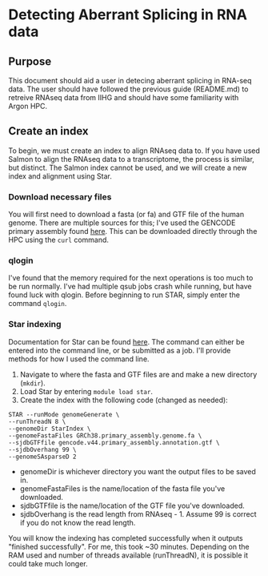 # Detecting Aberrant Splicing in RNA data

## Purpose
This document should aid a user in detecing aberrant splicing in RNA-seq data. The user should have followed the previous guide (README.md) to retreive RNAseq data from IIHG and should have some familiarity with Argon HPC.

## Create an index
To begin, we must create an index to align RNAseq data to. If you have used Salmon to align the RNAseq data to a transcriptome, the process is similar, but distinct. The Salmon index cannot be used, and we will create a new index and alignment using Star.
### Download necessary files
You will first need to download a fasta (or fa) and GTF file of the human genome. There are multiple sources for this; I've used the GENCODE primary assembly found [here](https://www.gencodegenes.org/human/).
This can be downloaded directly through the HPC using the `curl` command.
### qlogin
I've found that the memory required for the next operations is too much to be run normally. I've had multiple qsub jobs crash while running, but have found luck with qlogin. Before beginning to run STAR, simply enter the command `qlogin`.
### Star indexing
Documentation for Star can be found [here](https://github.com/alexdobin/STAR/blob/master/doc/STARmanual.pdf). The command can either be entered into the command line, or be submitted as a job. I'll provide methods for how I used the command line.
1. Navigate to where the fasta and GTF files are and make a new directory (`mkdir`).
2. Load Star by entering `module load star`.
3. Create the index with the following code (changed as needed):
```
STAR --runMode genomeGenerate \
--runThreadN 8 \
--genomeDir StarIndex \
--genomeFastaFiles GRCh38.primary_assembly.genome.fa \
--sjdbGTFfile gencode.v44.primary_assembly.annotation.gtf \
--sjdbOverhang 99 \
--genomeSAsparseD 2
```
- genomeDir is whichever directory you want the output files to be saved in.
- genomeFastaFiles is the name/location of the fasta file you've downloaded.
- sjdbGTFfile is the name/location of the GTF file you've downloaded.
- sjdbOverhang is the read length from RNAseq - 1. Assume 99 is correct if you do not know the read length.

You will know the indexing has completed successfully when it outputs "finished successfully". For me, this took ~30 minutes. Depending on the RAM used and number of threads available (runThreadN), it is possible it could take much longer.
